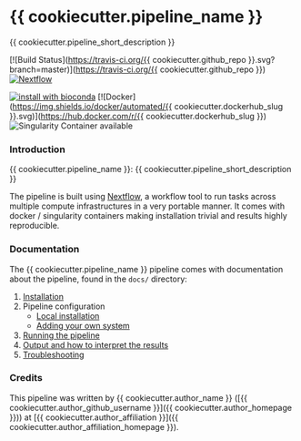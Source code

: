 # {{ cookiecutter.pipeline_name }}
{{ cookiecutter.pipeline_short_description }}

[![Build Status](https://travis-ci.org/{{ cookiecutter.github_repo }}.svg?branch=master)](https://travis-ci.org/{{ cookiecutter.github_repo }})
[![Nextflow](https://img.shields.io/badge/nextflow-%E2%89%A50.30.0-brightgreen.svg)](https://www.nextflow.io/)

[![install with bioconda](https://img.shields.io/badge/install%20with-bioconda-brightgreen.svg)](http://bioconda.github.io/)
[![Docker](https://img.shields.io/docker/automated/{{ cookiecutter.dockerhub_slug }}.svg)](https://hub.docker.com/r/{{ cookiecutter.dockerhub_slug }})
![Singularity Container available](
https://img.shields.io/badge/singularity-available-7E4C74.svg)

### Introduction
{{ cookiecutter.pipeline_name }}: {{ cookiecutter.pipeline_short_description }}

The pipeline is built using [Nextflow](https://www.nextflow.io), a workflow tool to run tasks across multiple compute infrastructures in a very portable manner. It comes with docker / singularity containers making installation trivial and results highly reproducible.


### Documentation
The {{ cookiecutter.pipeline_name }} pipeline comes with documentation about the pipeline, found in the `docs/` directory:

1. [Installation](docs/installation.md)
2. Pipeline configuration
    * [Local installation](docs/configuration/local.md)
    * [Adding your own system](docs/configuration/adding_your_own.md)
3. [Running the pipeline](docs/usage.md)
4. [Output and how to interpret the results](docs/output.md)
5. [Troubleshooting](docs/troubleshooting.md)

### Credits
This pipeline was written by {{ cookiecutter.author_name }} ([{{ cookiecutter.author_github_username }}]({{ cookiecutter.author_homepage }})) at [{{ cookiecutter.author_affiliation }}]({{ cookiecutter.author_affiliation_homepage }}).
